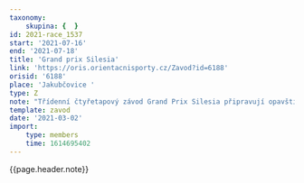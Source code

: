 ```yaml
---
taxonomy:
    skupina: {  }
id: 2021-race_1537
start: '2021-07-16'
end: '2021-07-18'
title: 'Grand prix Silesia'
link: 'https://oris.orientacnisporty.cz/Zavod?id=6188'
orisid: '6188'
place: 'Jakubčovice '
type: Z
note: "Třídenní čtyřetapový závod Grand Prix Silesia připravují opavští pořadatelé do Jakubčovic. Připraveny budou tři krátké tratě a jedna zkrácená klasika. Tratě budou postaveny na mapě z Mistrovství ČR štafet 2020, kde je mi?rne? kopcovity? terén se spoustou porostovy?ch tvaru? a na?letovy?ch porost a nepravidelna? si?t? většinou nevýrazných cest, a na nových čtyřech kilometrech čtverečních sousedního lesa, který je velmi podobný, jen o trochu kopcovitější. Stejně jako mapu pro štafetový šampionát i novou mapu připravuje Bohumil Háj. Pořadatelé chystají omezení na počet cca 500 závodníků.\r\n\r\n"
template: zavod
date: '2021-03-02'
import:
    type: members
    time: 1614695402
---
```


{{page.header.note}}

